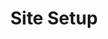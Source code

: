 ---
layout: default
title: Site Setup
slides:

  - class: title-slide
    content: |

      # Building Layouts
      _Design a theme for your site_ 


  - content: |

      ## Page Layout Design

      ![Image of website with header, nav and content area](assets/images/layout-design.svg)

      _This is what our page layout will look like_


    notes: |
  
      We will be designing a very simple page layout.

      At the top of our layout will be a header. This will contain our site heading and menu bar.

      Below the header will be a content section. This will contain all of our content for each page.





  - content: |

      ## Using a Layout

      ![Index page will be used as a template for images page and videos page](assets/images/layout-purpose.svg)

      _We can copy our layout to make more pages_


    notes: |

      Once we have our page layout set up, we will be able to use it to make more pages.

      We will design what our site should look like using our `index.html`, then copy it for each additional page in our website.




  - content: |

      ![CloudCannon lets you edit and preview your website](assets/images/cloudcannon.svg)

      _Cloud Cannon lets us edit our code and preview our site_

    notes: |
  
      Cloud Cannon is an online website editor. We will use it to edit our code and also see a live preview of what it looks like.

      It's a free service and you can even log in from home.





  - content: |

      ## Create a New Project

      ![Create a new project](assets/images/cloudcannon-create.gif){:width="100%"}

      _In CloudCannon, click "Create Site" and make a project_

    notes: |
  
      You should already have a CloudCannon account set up. If not, create one now.

      Log in to CloudCannon and create a new project.

      Name your project whatever you like, for example "My Website".




  - content: |

      ## Site Template

      ![](assets/images/template.png){:width="100%"}

      _We will create images, index and style in our project folder_

    notes: |
  
      Congratulations, you now have a brand new empty website! 

      We need to add two files and one folder to our Cloud Cannon dashboard.

      Once we are done, we will have `index.html`, `style.css` and an `images` folder.




  - content: |

      ## Template Files


      - ![Folder Icon](assets/images/folder.svg){:width="50%"}
        **images**
        All your images go in this folder.
      - ![HTML File Icon](assets/images/html-file.svg){:width="50%"}
        **index.html**
        HTML code for your home page.
      - ![CSS File Icon](assets/images/css-file.svg){:width="50%"}
        **style.css**
        CSS code for your whole website.
      {:.flex-list}


    notes: |
  
      The `images` folder is where you should upload any images you want to use in your website.

      The `index.html` contains all the HTML code for your home page. If you want to add content to your home page, you would edit this file.

      The `style.css` contains all the CSS code for your whole website. If you want to change how anything looks on any page, you would edit this file.




  - content: |

      ## Create Index Page

      ![Create a new file](assets/images/cloudcannon-html-new.gif){:width="100%"}

      _Create index.html in your dashboard_

    notes: |

      In your dashboard, click "Create File" and call it `index.html`.

      The `index` page is where you put all of the HTML code for your website's home page.

      Your home page needs to be called `index.html` so that your web browser can load it automatically.

      When you add more pages, you can call the extra ones whatever you like, but your home page should always be called `index.html`!




  - content: |

      ## Index Page Starter Code

      ```html
      <!DOCTYPE html>
      <html>

          <!-- head only used by the browser -->
          <head>
              <title>My Page Title</title>
              <link rel="stylesheet" href="style.css">
          </head>

          <!-- body contains the visible page content -->
          <body>
              <!-- My HTML Code Goes Here-->
          </body>
      
      </html>
      ```

      Copy this HTML code into your index.html
      {:.checkpoint}


    notes: |

      Click on your `index.html` to open it up.

      Click on the "Code Editor" button at the top right of CloudCannon. This opens the code editor screen for your page.

      Copy the code from this slide into your code editor and save.

      The first line contains the `doctype` - this tells your web browser that the file is an web page using the latest version of HTML.

      The opening and closing `html` tags wrap around all of the html code in the page.


  - content: |

      ## HTML Head

      ```html
      <!DOCTYPE html>
      <html>

          <!-- head only used by the browser -->
          <head>
              <title>My Page Title</title>
              <link rel="stylesheet" href="style.css">
          </head>

          <!-- body contains the visible page content -->
          <body>
              <!-- My HTML Code Goes Here-->
          </body>
      
      </html>
      ```
      {:data-line="1-4, 9-15"}

      _The head contains a browser tab **title** and a CSS file **link**_


    notes: |

      The `head` section of a web page contains information about your page. It _doesn't_ contain anything which is actually visible on the page.

      Be careful, `head` and `header` are two very different tags!

      The `title` is what shows up in your browser tab.

      The `link` is to the stylesheet which will contain our CSS code.

      You won't be able to see your title in CloudCannon.



  - content: |

      ## HTML Body

      ```html
      <!DOCTYPE html>
      <html>

          <!-- head only used by the browser -->
          <head>
              <title>My Page Title</title>
              <link rel="stylesheet" href="style.css">
          </head>

          <!-- body contains the visible page content -->
          <body>
              <!-- My HTML Code Goes Here-->
          </body>
      
      </html>
      ```
      {:data-line="1-10, 14-15"}

      _All of our page content HTML goes between the body tags_

    notes: |

      Further down your `index.html` you will find the body tags.

      Everything we want to be visible on our page will go between these two tags.

      All HTML code you add to your page should go _after_ the opening body tag and _before_ the closing body tag.

      There are some special cases, but if they come up the instructions will make it very clear.



  - content: |

      ## Create Stylesheet

      ![New CSS File](assets/images/cloudcannon-css-new.gif){:width="100%"}

      _Create style.css in your dashboard_

    notes: |

      In your dashboard, click "Create File" and call it `style.css`.

      The `style.css` file is where you put all of the CSS code for your whole website. All of your website's pages share a single CSS file.

      When you add more pages you don't need to add any more CSS files. The same design rules should apply to all pages in your website, so they can be shared.




  - content: |

      ## Choose a Background Type


      - ![Ravens Tile](assets/images/ravens-tile.gif){:height="220"}
        **Tiled**
        A smaller image which repeats
        to fill the whole page.
      - ![Full-Screen](assets/images/tree-cover.jpg){:height="220"}
        **Full-screen**
        A large image which stretches
        to fill the whole page.
      {:.flex-list}

      _Right-click an image and "Save Image As..."_


    notes: |

      A page background can really set the tone of a website, so let's start with that.

      You can choose between a tiled or a full-screen background for your website.

      Download one of the same images from the slide to get started. You can replace it with your own image once you've got it working.

      The next slide has example code for tiled backgrounds, and the slide after it has example code for a full-screen background.

      Choose one or the other for your site.



  - content: |

      ## Upload Background Image

      ![](assets/images/background-image-upload.gif){:width="80%"}

      _Upload the background image to CloudCannon_

    notes: |

      Upload your background image to Cloud Cannon.

      To use an image in our website, it's best if we upload as part of the project.

      If we just link to the image somewhere else on the Internet, there is no guarantee that the owner of the image won't delete it, move it or rename it, which would stop it from showing up on our own website.





  - content: |

      ## Move Background to Images Folder

      ![](assets/images/create-images-folder.gif){:width="80%"}

      _Use the image options to "Move to new folder"_

    notes: |

      All images in our website should be stored in an `images` folder.

      CloudCannon has a design flaw where you can't create an empty folder.

      To get around this, click on your background image's options and choose "Move to new folder".

      Call the new folder "images" - CloudCannon will create the folder and move your background image inside it.




  - content: |

      ## Tiled Background

      If you want a repeating background, use this code.

      Add to your `style.css`:

      ```css
      html {
          background-image: url('images/ravens-tile.gif');
      }
      ```

      Make sure to choose an image which tiles nicely!

    notes: |
      To make a tiled background, we need some very basic CSS.
      
      Put the CSS code for the tiled background into your `style.css` file.
      
      We are adding the background to our `html` element, because that element contains everything else on the page. Adding a background to it will make the background fill up all the space behind everything else on the page.




  - content: |

      ## Full-Screen Background

      If you'd like a full-screen background, use this code.

      Add to your `style.css`:

      ```css
      html {
          background-image: url('images/tree-cover.jpg');
          background-size: cover;
          background-attachment: fixed;
      }
      ```

      Make sure to choose a nice large image!

    notes: |
      To make a full screen background, we need to add two extra lines.

      We still use `background-image` in the same way, but we also add `background-size` and `background-attachment`.

      `background-size: cover;` tells the CSS to `cover` the whole html elements with the picture. It stretches the image to fit.

      `background-attachment: fixed;` tells the CSS to make page content move over top of the background, and keep the background `fixed` in one place. 




  - content: |

      ## Background Ideas

      <iframe height='450' scrolling='no' src='//codepen.io/gatherworkshops/embed/rVzZRp/?height=450&theme-id=16068&default-tab=result' frameborder='no' allowtransparency='true' allowfullscreen='true' style='width: 100%;'>See the Pen <a href='http://codepen.io/gatherworkshops/pen/rVzZRp/'>rVzZRp</a> by Gather Workshops (<a href='http://codepen.io/gatherworkshops'>@gatherworkshops</a>) on <a href='http://codepen.io'>CodePen</a>.
      </iframe>

      _Take a few minutes to make your background_
      _look how you want it._


    notes: |

      There are many ways to use a background to enhance your site.

      You might choose to use a design which is plain or busy, dull or colourful, animated or static.

      Have a think about the theme of your site and what sort of background would suit best.

      The links on this slide have a variety of different image styles you could use.






  - content: |

      ![Thumbs Up!]([[BASE_URL]]/theme/assets/images/thumbs-up.svg){: height="200" }

      ## Site Setup: Complete!

      Now let's add some more sections to our page...

      [Take me to the next chapter!](page-header.html)


    notes: |

      Using HTML and CSS, you've now made
      a whole web page!


---